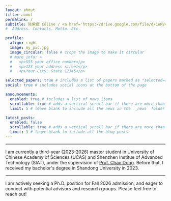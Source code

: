 ```yaml
---
layout: about
title: about
permalink: /
subtitle: 陈紫嫣 Céline / <a href='https://drive.google.com/file/d/1eRV4SYCCj_pZnpV3lwvscYJs3KlWMaot/view?usp=sharing'>résumé</a>
#  Address. Contacts. Motto. Etc.

profile:
  align: right
  image: my_pic.jpg
  image_circular: false # crops the image to make it circular
  # more_info: >
  #   <p>555 your office number</p>
  #   <p>123 your address street</p>
  #   <p>Your City, State 12345</p>

selected_papers: true # includes a list of papers marked as "selected={true}"
social: true # includes social icons at the bottom of the page

announcements:
  enabled: true # includes a list of news items
  scrollable: true # adds a vertical scroll bar if there are more than 3 news items
  limit: 5 # leave blank to include all the news in the `_news` folder

latest_posts:
  enabled: false
  scrollable: true # adds a vertical scroll bar if there are more than 3 new posts items
  limit: 3 # leave blank to include all the blog posts
---
```



<div style="width: 100%; max-width: 600px;">
<hr style="border: 0.7px solid #ddd; margin: 0.7rem 0;">


<!-- Write your biography here. Tell the world about yourself. Link to your favorite [subreddit](http://reddit.com). You can put a picture in, too. The code is already in, just name your picture `prof_pic.jpg` and put it in the `img/` folder. -->
I am currently a third-year (2023-2026) master student in University of Chinese Academy of Sciences (UCAS) and Shenzhen Institue of Advanced Technology (SIAT), under the supervision of <a href="https://scholar.google.com/citations?user=OSDCB0UAAAAJ">Prof. Chao Dong</a>. Before that, I received my bachelor's degree in Shandong University in 2023.
</div>

<div style="width: 100%; max-width: 600px;">
<hr style="border: 0.7px solid #ddd; margin: 0.7rem 0;">


I am actively seeking a Ph.D. position for Fall 2026 admission, and eager to connect with potential advisors and research groups. Please feel free to reach out!
</div>
